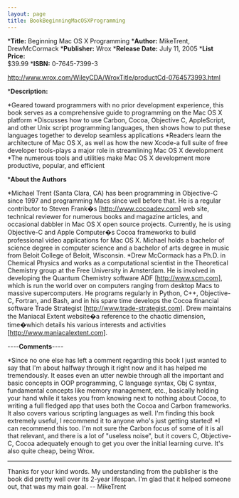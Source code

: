 ```yaml
---
layout: page
title: BookBeginningMacOSXProgramming
---
```





***Title:**
Beginning Mac OS X Programming
***Author:**
MikeTrent, DrewMcCormack
***Publisher:**
Wrox
***Release Date:**
July 11, 2005
***List Price:**   
$39.99
***ISBN:**
0-7645-7399-3

http://www.wrox.com/WileyCDA/WroxTitle/productCd-0764573993.html

***Description:**


*Geared toward programmers with no prior development experience, this book serves as a comprehensive guide to programming on the Mac OS X platform
*Discusses how to use Carbon, Cocoa, Objective C, AppleScript, and other Unix script programming languages, then shows how to put these languages together to develop seamless applications
*Readers learn the architecture of Mac OS X, as well as how the new Xcode-a full suite of free developer tools-plays a major role in streamlining Mac OS X development
*The numerous tools and utilities make Mac OS X development more productive, popular, and efficient


***About the Authors**


*Michael Trent (Santa Clara, CA) has been programming in Objective-C since 1997 and programming Macs since well before that. He is a regular contributor to Steven Frank�s [http://www.cocoadev.com] web site, technical reviewer for numerous books and magazine articles, and occasional dabbler in Mac OS X open source projects. Currently, he is using Objective-C and Apple Computer�s Cocoa frameworks to build professional video applications for Mac OS X. Michael holds a bachelor of science degree in computer science and a bachelor of arts degree in music from Beloit College of Beloit, Wisconsin.
*Drew McCormack has a Ph.D. in Chemical Physics and works as a computational scientist in the Theoretical Chemistry group at the Free University in Amsterdam. He is involved in developing the Quantum Chemistry software ADF [http://www.scm.com], which is run the world over on computers ranging from desktop Macs to massive supercomputers. He programs regularly in Python, C++, Objective-C, Fortran, and Bash, and in his spare time develops the Cocoa financial software Trade Strategist [http://www.trade-strategist.com]. Drew maintains the Maniacal Extent website�a reference to the chaotic dimension, time�which details his various interests and activities [http://www.maniacalextent.com].




----**Comments**----

*Since no one else has left a comment regarding this book I just wanted to say that I'm about halfway through it right now and it has helped me tremendously. It eases even an utter newbie through all the important and basic concepts in OOP programming, C language syntax, Obj C syntax, fundamental concepts like memory management, etc., basically holding your hand while it takes you from knowing next to nothing about Cocoa, to writing a full fledged app that uses both the Cocoa and Carbon frameworks. It also covers various scripting languages as well. I'm finding this book extremely useful, I recommend it to anyone who's just getting started!
*I can recommend this too.  I'm not sure the Carbon focus of some of it is all that relevant, and there is a lot of "useless noise", but it covers C, Objective-C, Cocoa adequately enough to get you over the initial learning curve.  It's also quite cheap, being Wrox.

----
Thanks for your kind words. My understanding from the publisher is the book did pretty well over its 2-year lifespan. I'm glad that it helped someone out, that was my main goal. -- MikeTrent

